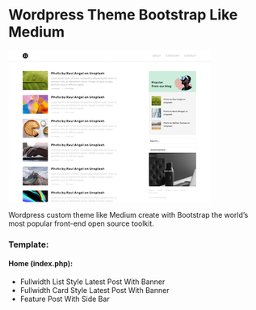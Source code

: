 # Wordpress Theme Bootstrap Like Medium

![wordpress-theme-bootstraps-like-medium](screenshot.png)

Wordpress custom theme like Medium create with Bootstrap the world’s most popular front-end open source toolkit.

### Template:

  #### Home (index.php):
  - Fullwidth List Style Latest Post With Banner
  - Fullwidth Card Style Latest Post With Banner
  - Feature Post With Side Bar

